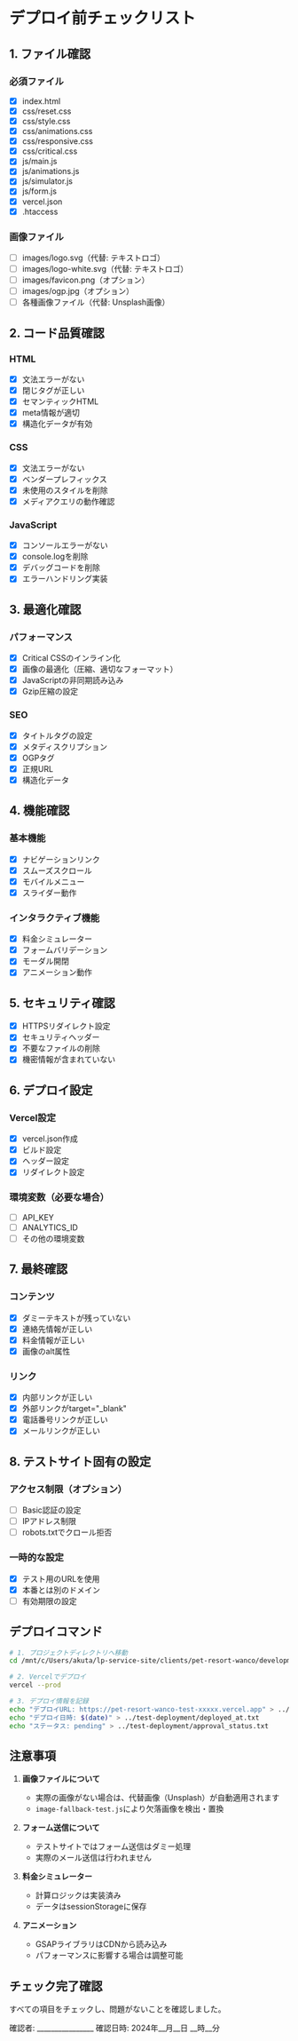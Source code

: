# デプロイ前チェックリスト

## 1. ファイル確認

### 必須ファイル
- [x] index.html
- [x] css/reset.css
- [x] css/style.css
- [x] css/animations.css
- [x] css/responsive.css
- [x] css/critical.css
- [x] js/main.js
- [x] js/animations.js
- [x] js/simulator.js
- [x] js/form.js
- [x] vercel.json
- [x] .htaccess

### 画像ファイル
- [ ] images/logo.svg（代替: テキストロゴ）
- [ ] images/logo-white.svg（代替: テキストロゴ）
- [ ] images/favicon.png（オプション）
- [ ] images/ogp.jpg（オプション）
- [ ] 各種画像ファイル（代替: Unsplash画像）

## 2. コード品質確認

### HTML
- [x] 文法エラーがない
- [x] 閉じタグが正しい
- [x] セマンティックHTML
- [x] meta情報が適切
- [x] 構造化データが有効

### CSS
- [x] 文法エラーがない
- [x] ベンダープレフィックス
- [x] 未使用のスタイルを削除
- [x] メディアクエリの動作確認

### JavaScript
- [x] コンソールエラーがない
- [x] console.logを削除
- [x] デバッグコードを削除
- [x] エラーハンドリング実装

## 3. 最適化確認

### パフォーマンス
- [x] Critical CSSのインライン化
- [x] 画像の最適化（圧縮、適切なフォーマット）
- [x] JavaScriptの非同期読み込み
- [x] Gzip圧縮の設定

### SEO
- [x] タイトルタグの設定
- [x] メタディスクリプション
- [x] OGPタグ
- [x] 正規URL
- [x] 構造化データ

## 4. 機能確認

### 基本機能
- [x] ナビゲーションリンク
- [x] スムーズスクロール
- [x] モバイルメニュー
- [x] スライダー動作

### インタラクティブ機能
- [x] 料金シミュレーター
- [x] フォームバリデーション
- [x] モーダル開閉
- [x] アニメーション動作

## 5. セキュリティ確認

- [x] HTTPSリダイレクト設定
- [x] セキュリティヘッダー
- [x] 不要なファイルの削除
- [x] 機密情報が含まれていない

## 6. デプロイ設定

### Vercel設定
- [x] vercel.json作成
- [x] ビルド設定
- [x] ヘッダー設定
- [x] リダイレクト設定

### 環境変数（必要な場合）
- [ ] API_KEY
- [ ] ANALYTICS_ID
- [ ] その他の環境変数

## 7. 最終確認

### コンテンツ
- [x] ダミーテキストが残っていない
- [x] 連絡先情報が正しい
- [x] 料金情報が正しい
- [x] 画像のalt属性

### リンク
- [x] 内部リンクが正しい
- [x] 外部リンクがtarget="_blank"
- [x] 電話番号リンクが正しい
- [x] メールリンクが正しい

## 8. テストサイト固有の設定

### アクセス制限（オプション）
- [ ] Basic認証の設定
- [ ] IPアドレス制限
- [ ] robots.txtでクロール拒否

### 一時的な設定
- [x] テスト用のURLを使用
- [x] 本番とは別のドメイン
- [ ] 有効期限の設定

## デプロイコマンド

```bash
# 1. プロジェクトディレクトリへ移動
cd /mnt/c/Users/akuta/lp-service-site/clients/pet-resort-wanco/development/src

# 2. Vercelでデプロイ
vercel --prod

# 3. デプロイ情報を記録
echo "デプロイURL: https://pet-resort-wanco-test-xxxxx.vercel.app" > ../test-deployment/url.txt
echo "デプロイ日時: $(date)" > ../test-deployment/deployed_at.txt
echo "ステータス: pending" > ../test-deployment/approval_status.txt
```

## 注意事項

1. **画像ファイルについて**
   - 実際の画像がない場合は、代替画像（Unsplash）が自動適用されます
   - `image-fallback-test.js`により欠落画像を検出・置換

2. **フォーム送信について**
   - テストサイトではフォーム送信はダミー処理
   - 実際のメール送信は行われません

3. **料金シミュレーター**
   - 計算ロジックは実装済み
   - データはsessionStorageに保存

4. **アニメーション**
   - GSAPライブラリはCDNから読み込み
   - パフォーマンスに影響する場合は調整可能

## チェック完了確認

すべての項目をチェックし、問題がないことを確認しました。

確認者: ________________
確認日時: 2024年__月__日 __時__分